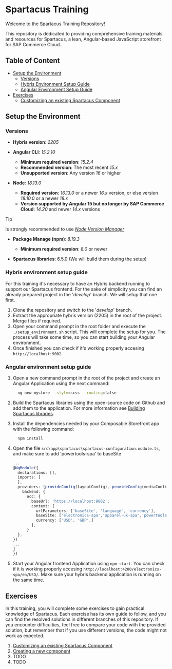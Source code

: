 # Spartacus Training

Welcome to the Spartacus Training Repository!

This repository is dedicated to providing comprehensive training materials and resources for Spartacus, a lean, Angular-based JavaScript storefront for SAP Commerce Cloud.

## Table of Content

- [Setup the Environment](#setup-the-environment)
  - [Versions](#versions)
  - [Hybris Environment Setup Guide](#hybris-environment-setup-guide)
  - [Angular Environment Setup Guide](#angular-environment-setup-guide)
- [Exercises](#exercises)
  - [Customizing an existing Spartacus Component](./resources/docs//exercises/01-customizing-an-existing-spartacus-component.md)

## Setup the Environment

### Versions

- **Hybris version**: *2205*

- **Angular CLI**: *15.2.10*
  - **Minimum required version**: *15.2.4*
  - **Recommended version**: The most recent *15.x*
  - **Unsupported version**: Any version *16* or higher

- **Node**: *18.13.0*
  - **Required version**: *16.13.0* or a newer *16.x* version, or else version *18.10.0* or a newer *18.x*
  - **Version supported by Angular 15 but no longer by SAP Commerce Cloud**: *14.20* and newer *14.x* versions

> [!TIP]
> Is strongly recommended to use [*Node Version Manager*](https://github.com/nvm-sh/nvm)

- **Package Manage (npm)**: *8.19.3*
  - **Minimum required version**: *8.0* or newer

- **Spartacus libraries**: 6.5.0 (We will build them during the setup)

### Hybris environment setup guide

For this training it's necessary to have an Hybris backend running to support our Spartacus frontend. For the sake of simplicity you can find an already prepared project in the '*develop*' branch. We will setup that one first.

1. Clone the repository and switch to the '*develop*' branch.
2. Extract the appropriate hybris version (2205) in the root of the project. Merge files if required.
3. Open your command prompt in the root folder and execute the `./setup_environment.sh` script. This will complete the setup for you. The process will take some time, so you can start building your Angular environment.
4. Once finished you can check if it's working properly accesing `http://localhost:9002`.

### Angular environment setup guide

1. Open a new command prompt in the root of the project and create an Angular Application using the next command:

    ```sh
      ng new mystore --style=scss --routing=false
    ```

2. Build the Spartacus libraries using the open-source code on Github and add them to the application. For more information see [Building Spartacus libraries](./resources/docs/building-spartacus-libraries.md).
3. Install the dependencies needed by your Composable Storefront app with the following command:

    ```sh
      npm install
    ```

4. Open the file `src\app\spartacus\spartacus-configuration.module.ts`, and make sure to add 'powertools-spa' to baseSite

    ```ts
    ...
    @NgModule({
      declarations: [],
      imports: [
      ],
      providers: [provideConfig(layoutConfig), provideConfig(mediaConfig), ...defaultCmsContentProviders, provideConfig(<OccConfig>{
        backend: {
          occ: {
            baseUrl: 'https://localhost:9002',
            context: {
              urlParameters: ['baseSite', 'language', 'currency'],
              baseSite: ['electronics-spa','apparel-uk-spa','powertools-spa'],
              currency: ['USD', 'GBP',]
            },
          }
      },
    })
    ...
    ]
    })
    ```

5. Start your Angular frontend Application using `npm start`. You can check if it is working properly accesing `http://localhost:4200/electronics-spa/en/USD/`. Make sure your hybris backend application is running on the same time.

## Exercises

In this training, you will complete some exercises to gain practical knowledge of Spartacus. Each exercise has its own guide to follow, and you can find the resolved solutions in different branches of this repository. If you encounter difficulties, feel free to compare your code with the provided solution, but remember that if you use different versions, the code might not work as expected.

1. [Customizing an existing Spartacus Component](./resources/docs/exercises/01-customizing-an-existing-spartacus-component.md)
2. [Creating a new component](./resources/docs/exercises/02-creating-a-new-component.md)
3. TODO
4. TODO
